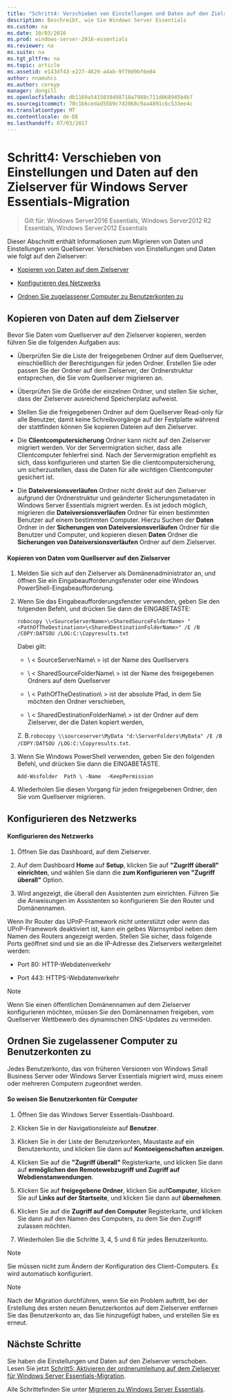 ```yaml
---
title: "Schritt4: Verschieben von Einstellungen und Daten auf den Zielserver für Windows Server Essentials-Migration"
description: Beschreibt, wie Sie Windows Server Essentials
ms.custom: na
ms.date: 10/03/2016
ms.prod: windows-server-2016-essentials
ms.reviewer: na
ms.suite: na
ms.tgt_pltfrm: na
ms.topic: article
ms.assetid: e143df43-e227-4629-a4ab-9f70d9bf6e84
author: nnamuhcs
ms.author: coreyp
manager: dongill
ms.openlocfilehash: db1169a5415039498718a7988c711d068945b4b7
ms.sourcegitcommit: 70c1b6cedad55b9c7d2068c9aa4891c6c533ee4c
ms.translationtype: MT
ms.contentlocale: de-DE
ms.lasthandoff: 07/03/2017
---
```

# <a name="step-4-move-settings-and-data-to-the-destination-server-for-windows-server-essentials-migration"></a>Schritt4: Verschieben von Einstellungen und Daten auf den Zielserver für Windows Server Essentials-Migration

>Gilt für: Windows Server2016 Essentials, Windows Server2012 R2 Essentials, Windows Server2012 Essentials

Dieser Abschnitt enthält Informationen zum Migrieren von Daten und Einstellungen vom Quellserver. Verschieben von Einstellungen und Daten wie folgt auf den Zielserver:  
  
-   [Kopieren von Daten auf dem Zielserver](Step-4--Move-settings-and-data-to-the-Destination-Server-for-Windows-Server-Essentials-migration.md#BKMK_CopyData)  
  
-   [Konfigurieren des Netzwerks](Step-4--Move-settings-and-data-to-the-Destination-Server-for-Windows-Server-Essentials-migration.md#BKMK_Network)  
  
-   [Ordnen Sie zugelassener Computer zu Benutzerkonten zu](Step-4--Move-settings-and-data-to-the-Destination-Server-for-Windows-Server-Essentials-migration.md#BKMK_MapPermittedComputers)  
  
##  <a name="BKMK_CopyData"></a>Kopieren von Daten auf dem Zielserver  
 Bevor Sie Daten vom Quellserver auf den Zielserver kopieren, werden führen Sie die folgenden Aufgaben aus:  
  
-   Überprüfen Sie die Liste der freigegebenen Ordner auf dem Quellserver, einschließlich der Berechtigungen für jeden Ordner. Erstellen Sie oder passen Sie der Ordner auf dem Zielserver, der Ordnerstruktur entsprechen, die Sie vom Quellserver migrieren an.  
  
-   Überprüfen Sie die Größe der einzelnen Ordner, und stellen Sie sicher, dass der Zielserver ausreichend Speicherplatz aufweist.  
  
-   Stellen Sie die freigegebenen Ordner auf dem Quellserver Read-only für alle Benutzer, damit keine Schreibvorgänge auf der Festplatte während der stattfinden können Sie kopieren Dateien auf den Zielserver.  
  
-   Die **Clientcomputersicherung** Ordner kann nicht auf den Zielserver migriert werden. Vor der Servermigration sicher, dass alle Clientcomputer fehlerfrei sind. Nach der Servermigration empfiehlt es sich, dass konfigurieren und starten Sie die clientcomputersicherung, um sicherzustellen, dass die Daten für alle wichtigen Clientcomputer gesichert ist.  
  
-   Die **Dateiversionsverläufen** Ordner nicht direkt auf den Zielserver aufgrund der Ordnerstruktur und geänderter Sicherungsmetadaten in Windows Server Essentials migriert werden. Es ist jedoch möglich, migrieren die **Dateiversionsverläufen** Ordner für einen bestimmten Benutzer auf einem bestimmten Computer. Hierzu Suchen der **Daten** Ordner in der **Sicherungen von Dateiversionsverläufen** Ordner für die Benutzer und Computer, und kopieren diesen **Daten** Ordner die **Sicherungen von Dateiversionsverläufen** Ordner auf dem Zielserver.  
  
#### <a name="to-copy-data-from-the-source-server-to-the-destination-server"></a>Kopieren von Daten vom Quellserver auf den Zielserver  
  
1.  Melden Sie sich auf den Zielserver als Domänenadministrator an, und öffnen Sie ein Eingabeaufforderungsfenster oder eine Windows PowerShell-Eingabeaufforderung.  
  
2.  Wenn Sie das Eingabeaufforderungsfenster verwenden, geben Sie den folgenden Befehl, und drücken Sie dann die EINGABETASTE:  
  
    `robocopy \\<SourceServerName>\<SharedSourceFolderName> "<PathOfTheDestination>\<SharedDestinationFolderName>" /E /B /COPY:DATSOU /LOG:C:\Copyresults.txt`
  
     Dabei gilt:  
  
    -   \ < SourceServerName\ > ist der Name des Quellservers  
  
    -   \ < SharedSourceFolderName\ > ist der Name des freigegebenen Ordners auf dem Quellserver  
  
    -   \ < PathOfTheDestination\ > ist der absolute Pfad, in dem Sie möchten den Ordner verschieben,  
  
    -   \ < SharedDestinationFolderName\ > ist der Ordner auf dem Zielserver, der die Daten kopiert werden,  
  
     Z. B.`robocopy \\sourceserver\MyData "d:\ServerFolders\MyData" /E /B /COPY:DATSOU /LOG:C:\Copyresults.txt`.  
  
3.  Wenn Sie Windows PowerShell verwenden, geben Sie den folgenden Befehl, und drücken Sie dann die EINGABETASTE.  
  
     `Add-Wssfolder  Path \ -Name  -KeepPermission`  
  
4.  Wiederholen Sie diesen Vorgang für jeden freigegebenen Ordner, den Sie vom Quellserver migrieren.  
  
##  <a name="BKMK_Network"></a>Konfigurieren des Netzwerks  
  
#### <a name="to-configure-the-network"></a>Konfigurieren des Netzwerks  
  
1.  Öffnen Sie das Dashboard, auf dem Zielserver.  
  
2.  Auf dem Dashboard **Home** auf **Setup**, klicken Sie auf **"Zugriff überall" einrichten**, und wählen Sie dann die **zum Konfigurieren von "Zugriff überall"** Option.  
  
3.  Wird angezeigt, die überall den Assistenten zum einrichten. Führen Sie die Anweisungen im Assistenten so konfigurieren Sie den Router und Domänennamen.  
  
 Wenn Ihr Router das UPnP-Framework nicht unterstützt oder wenn das UPnP-Framework deaktiviert ist, kann ein gelbes Warnsymbol neben dem Namen des Routers angezeigt werden. Stellen Sie sicher, dass folgende Ports geöffnet sind und sie an die IP-Adresse des Zielservers weitergeleitet werden:  
  
-   Port 80: HTTP-Webdatenverkehr  
  
-   Port 443: HTTPS-Webdatenverkehr  
  
> [!NOTE]
>  Wenn Sie einen öffentlichen Domänennamen auf dem Zielserver konfigurieren möchten, müssen Sie den Domänennamen freigeben, vom Quellserver Wettbewerb des dynamischen DNS-Updates zu vermeiden.  
  
##  <a name="BKMK_MapPermittedComputers"></a>Ordnen Sie zugelassener Computer zu Benutzerkonten zu  
 Jedes Benutzerkonto, das von früheren Versionen von Windows Small Business Server oder Windows Server Essentials migriert wird, muss einem oder mehreren Computern zugeordnet werden.  
  
#### <a name="to-map-user-accounts-to-computers"></a>So weisen Sie Benutzerkonten für Computer  
  
1.  Öffnen Sie das Windows Server Essentials-Dashboard.  
  
2.  Klicken Sie in der Navigationsleiste auf **Benutzer**.  
  
3.  Klicken Sie in der Liste der Benutzerkonten, Maustaste auf ein Benutzerkonto, und klicken Sie dann auf **Kontoeigenschaften anzeigen**.  
  
4.  Klicken Sie auf die **"Zugriff überall"** Registerkarte, und klicken Sie dann auf **ermöglichen den Remotewebzugriff und Zugriff auf Webdienstanwendungen**.  
  
5.  Klicken Sie auf **freigegebene Ordner**, klicken Sie auf**Computer**, klicken Sie auf **Links auf der Startseite**, und klicken Sie dann auf **übernehmen**.  
  
6.  Klicken Sie auf die **Zugriff auf den Computer** Registerkarte, und klicken Sie dann auf den Namen des Computers, zu dem Sie den Zugriff zulassen möchten.  
  
7.  Wiederholen Sie die Schritte 3, 4, 5 und 6 für jedes Benutzerkonto.  
  
> [!NOTE]
>  Sie müssen nicht zum Ändern der Konfiguration des Client-Computers. Es wird automatisch konfiguriert.  
  
> [!NOTE]
>  Nach der Migration durchführen, wenn Sie ein Problem auftritt, bei der Erstellung des ersten neuen Benutzerkontos auf dem Zielserver entfernen Sie das Benutzerkonto an, das Sie hinzugefügt haben, und erstellen Sie es erneut.  
  
## <a name="next-steps"></a>Nächste Schritte  
 Sie haben die Einstellungen und Daten auf den Zielserver verschoben. Lesen Sie jetzt [Schritt5: Aktivieren der ordnerumleitung auf dem Zielserver für Windows Server Essentials-Migration](Step-5--Enable-folder-redirection-on-the-Destination-Server-for-Windows-Server-Essentials-migration.md).  
  

Alle Schrittefinden Sie unter [Migrieren zu Windows Server Essentials](Migrate-from-Previous-Versions-to-Windows-Server-Essentials-or-Windows-Server-Essentials-Experience.md).

